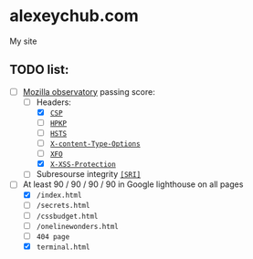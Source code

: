 # alexeychub.com
My site


## TODO list:
 - [ ] [Mozilla observatory](https://observatory.mozilla.org/analyze/alexeychub.com) passing score:
   - [ ] Headers:
     - [x] [`CSP`](https://infosec.mozilla.org/guidelines/web_security#content-security-policy)
     - [ ] [`HPKP`](https://infosec.mozilla.org/guidelines/web_security#http-public-key-pinning)
     - [ ] [`HSTS`](https://infosec.mozilla.org/guidelines/web_security#http-strict-transport-security)
     - [ ] [`X-content-Type-Options`](https://infosec.mozilla.org/guidelines/web_security#x-content-type-options)
     - [ ] [`XFO`](https://infosec.mozilla.org/guidelines/web_security#x-frame-options)
     - [x] [`X-XSS-Protection`](https://infosec.mozilla.org/guidelines/web_security#x-xss-protection)
    
    - [ ] Subresourse integrity [`[SRI]`](https://infosec.mozilla.org/guidelines/web_security#subresource-integrity)
- [ ] At least 90 / 90 / 90 / 90 in Google lighthouse on all pages
  - [x]  `/index.html`
  - [ ]  `/secrets.html`
  - [ ]  `/cssbudget.html`
  - [ ]  `/onelinewonders.html`
  - [ ]  `404 page`
  - [x]  `terminal.html`